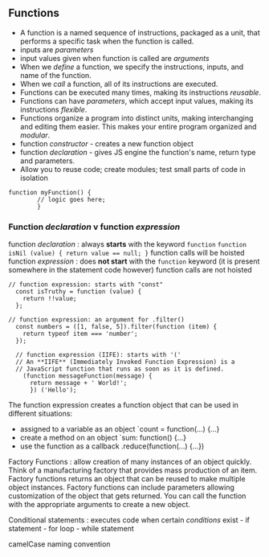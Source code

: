 ## Functions

-   A function is a named sequence of instructions, packaged as a unit, that performs a specific task when the function is called.
-   inputs are _parameters_
-   input values given when function is called are _arguments_
-   When we _define_ a function, we specify the instructions, inputs, and name of the function.
-   When we _call_ a function, all of its instructions are executed.
-   Functions can be executed many times, making its instructions _reusable_.
-   Functions can have _parameters_, which accept input values, making its instructions _flexible_.
-   Functions organize a program into distinct units, making interchanging and editing them easier. This makes your entire program organized and _modular_.
-   function _constructor_ - creates a new function object
-   function _declaration_ - gives JS engine the function's name, return type and parameters.
-   Allow you to reuse code; create modules; test small parts of code in isolation

```
function myFunction() {
	    // logic goes here;
	    }
```

### Function _declaration_ v function _expression_

function _declaration_
: always **starts** with the keyword `function`
`function isNil (value) { return value == null; }`
function calls will be hoisted
function _expression_
: does **not start** with the `function` keyword (it is present somewhere in the statement code however)
function calls are not hoisted

```
// function expression: starts with "const"
  const isTruthy = function (value) {
    return !!value;
  };

// function expression: an argument for .filter()
  const numbers = ([1, false, 5]).filter(function (item) {
    return typeof item === 'number';
  });

  // function expression (IIFE): starts with '('
  // An **IIFE** (Immediately Invoked Function Expression) is a
  // JavaScript function that runs as soon as it is defined.
    (function messageFunction(message) {
      return message + ' World!';
      }) ('Hello');
```

The function expression creates a function object that can be used in different situations:

-   assigned to a variable as an object `count = function(...) {...}
-   create a method on an object `sum: function() {...}
-   use the function as a callback .reduce(function(...) {...})

Factory Functions
: allow creation of many instances of an object quickly. Think of a manufacturing factory that provides mass production of an item. Factory functions returns an object that can be reused to make multiple object instances. Factory functions can include parameters allowing customization of the object that gets returned.
You can call the function with the appropriate arguments to create a new object.

Conditional statements
: executes code when certain _conditions_ exist - if statement - for loop - while statement

camelCase naming convention
